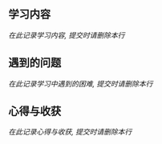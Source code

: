 <!-- 
	首次使用Markdown? 不妨去这里看一看
	https://docs.github.com/cn/get-started/writing-on-github/
 -->
## 学习内容

<!-- 本次记录的主要内容, 如需引用文档或Git提交, 请使用本页的 '标签' 功能 -->

_在此记录学习内容, 提交时请删除本行_

## 遇到的问题

<!-- 学习、开发过程中遇到的困难 -->

_在此记录学习中遇到的困难, 提交时请删除本行_

## 心得与收获

<!-- 可选 -->

_在此记录心得与收获, 提交时请删除本行_
